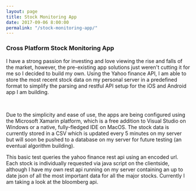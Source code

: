 ```yaml
---
layout: page
title: Stock Monitoring App
date: 2017-09-06 8:00:00
permalink: "/stock-monitoring-app/"
---
```


<section class="portfolio-page" style="background-image: url(/assets/img/portfolio/stock-monitoring-app/display.jpg);">

<div class="portfolio-content" markdown="1">

### Cross Platform Stock Monitoring App
I have a strong passion for investing and love viewing the rise and falls of the market, however, the
pre-existing app solutions just weren't cutting it for me so I decided to build my own. Using the Yahoo
finance API, I am able to store the most recent stock data on my personal server in a predefined format
to simplify the parsing and restful API setup for the iOS and Android app I am building.

<br>

Due to the simplicity and ease of use, the apps are being configured using the Microsoft Xamarin platform,
which is a free addition to Visual Studio on Windows or a native, fully-fledged IDE on MacOS. The stock
data is currently stored in a CSV which is updated every 5 minutes on my server but will soon be pushed to
a database on my server for future testing (an eventual algorithm building).


This basic test queries the yahoo finance rest api using an encoded url. Each stock is individually requested
via java script on the clientside, although I have my own rest api running on my server containing an up to
date json of all the most important data for all the major stocks. Currently I am taking a look at the bloomberg api.

</div>

</section>